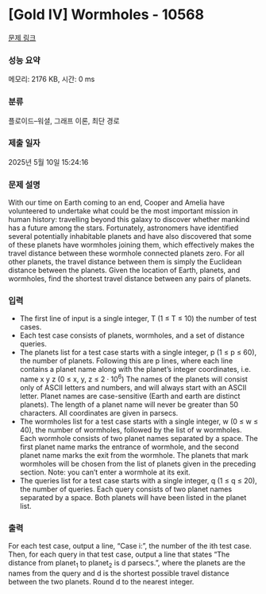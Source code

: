 # [Gold IV] Wormholes - 10568 

[문제 링크](https://www.acmicpc.net/problem/10568) 

### 성능 요약

메모리: 2176 KB, 시간: 0 ms

### 분류

플로이드–워셜, 그래프 이론, 최단 경로

### 제출 일자

2025년 5월 10일 15:24:16

### 문제 설명

<p>With our time on Earth coming to an end, Cooper and Amelia have volunteered to undertake what could be the most important mission in human history: travelling beyond this galaxy to discover whether mankind has a future among the stars. Fortunately, astronomers have identified several potentially inhabitable planets and have also discovered that some of these planets have wormholes joining them, which effectively makes the travel distance between these wormhole connected planets zero. For all other planets, the travel distance between them is simply the Euclidean distance between the planets. Given the location of Earth, planets, and wormholes, find the shortest travel distance between any pairs of planets.</p>

### 입력 

 <ul>
	<li>The first line of input is a single integer, T (1 ≤ T ≤ 10) the number of test cases.</li>
	<li>Each test case consists of planets, wormholes, and a set of distance queries.</li>
	<li>The planets list for a test case starts with a single integer, p (1 ≤ p ≤ 60), the number of planets. Following this are p lines, where each line contains a planet name along with the planet’s integer coordinates, i.e. name x y z (0 ≤ x, y, z ≤ 2 · 10<sup>6</sup>) The names of the planets will consist only of ASCII letters and numbers, and will always start with an ASCII letter. Planet names are case-sensitive (Earth and earth are distinct planets). The length of a planet name will never be greater than 50 characters. All coordinates are given in parsecs.</li>
	<li>The wormholes list for a test case starts with a single integer, w (0 ≤ w ≤ 40), the number of wormholes, followed by the list of w wormholes. Each wormhole consists of two planet names separated by a space. The first planet name marks the entrance of wormhole, and the second planet name marks the exit from the wormhole. The planets that mark wormholes will be chosen from the list of planets given in the preceding section. Note: you can’t enter a wormhole at its exit.</li>
	<li>The queries list for a test case starts with a single integer, q (1 ≤ q ≤ 20), the number of queries. Each query consists of two planet names separated by a space. Both planets will have been listed in the planet list.</li>
</ul>

### 출력 

 <p>For each test case, output a line, “Case i:”, the number of the ith test case. Then, for each query in that test case, output a line that states “The distance from planet<sub>1</sub> to planet<sub>2</sub> is d parsecs.”, where the planets are the names from the query and d is the shortest possible travel distance between the two planets. Round d to the nearest integer.</p>

